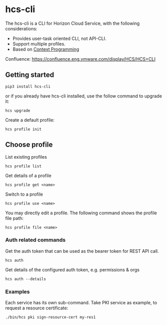 # hcs-cli

The hcs-cli is a CLI for Horizon Cloud Service, with the following considerations:
* Provides user-task oriented CLI, not API-CLI.
* Support multiple profiles.
* Based on [Context Programming](https://github.com/nanw1103/context-programming)

Confluence: https://confluence.eng.vmware.com/display/HCS/HCS+CLI

## Getting started
```
pip3 install hcs-cli
```

or if you already have hcs-cli installed, use the follow command to upgrade it:
```
hcs upgrade
```

Create a default profile:
```
hcs profile init
```


## Choose profile
List existing profiles
```
hcs profile list
```
Get details of a profile
```
hcs profile get <name>
```

Switch to a profile
```
hcs profile use <name>
```

You may directly edit a profile. The following command shows the profile file path:
```
hcs profile file <name>
```
### Auth related commands

Get the auth token that can be used as the bearer token for REST API call.
```
hcs auth
```

Get details of the configured auth token, e.g. permissions & orgs
```
hcs auth --details
```

### Examples

Each service has its own sub-command. Take PKI service as example, to request a resource certificate:
```
./bin/hcs pki sign-resource-cert my-res1
```
